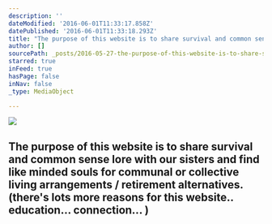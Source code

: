 ```yaml
---
description: ''
dateModified: '2016-06-01T11:33:17.858Z'
datePublished: '2016-06-01T11:33:18.293Z'
title: "The purpose of this website is to share survival and common sense lore with our sisters and find like minded souls for communal or collective living arrangements / retirement alternatives. (there's lots more reasons for this website.. education... connection... )"
author: []
sourcePath: _posts/2016-05-27-the-purpose-of-this-website-is-to-share-survival-and-common.md
starred: true
inFeed: true
hasPage: false
inNav: false
_type: MediaObject

---
```

<article style=""><img src="https://the-grid-user-content.s3-us-west-2.amazonaws.com/5798aff1-34ac-49b2-a496-91c436f68c8a.jpg" /><h1>The purpose of this website is to share survival and common sense lore with our sisters and find like minded souls for communal or collective living arrangements / retirement alternatives. (there's lots more reasons for this website.. education... connection... )</h1></article>